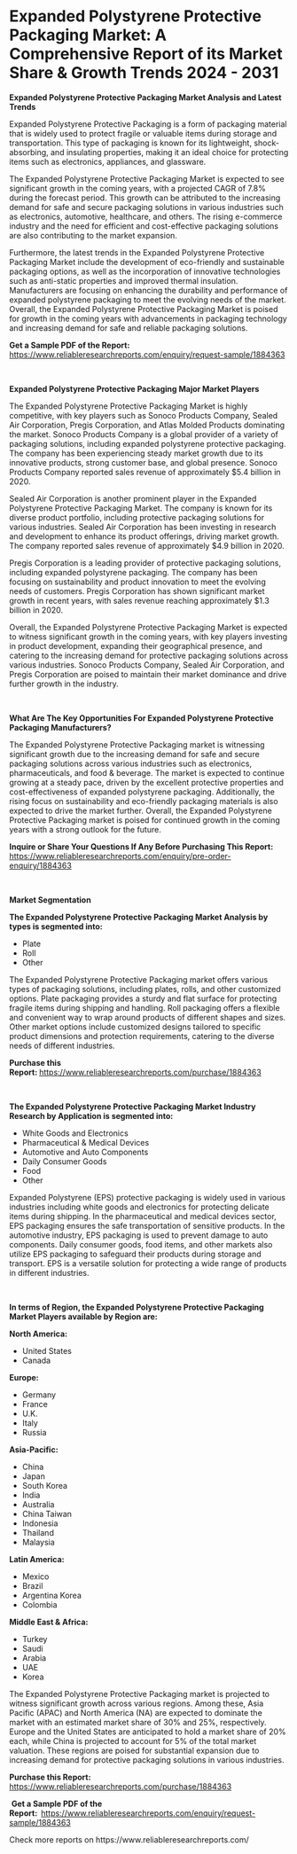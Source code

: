 <p><h1>Expanded Polystyrene Protective Packaging Market: A Comprehensive Report of its Market Share & Growth Trends 2024 - 2031</h1></p><p><strong>Expanded Polystyrene Protective Packaging Market Analysis and Latest Trends</strong></p>
<p><p>Expanded Polystyrene Protective Packaging is a form of packaging material that is widely used to protect fragile or valuable items during storage and transportation. This type of packaging is known for its lightweight, shock-absorbing, and insulating properties, making it an ideal choice for protecting items such as electronics, appliances, and glassware.</p><p>The Expanded Polystyrene Protective Packaging Market is expected to see significant growth in the coming years, with a projected CAGR of 7.8% during the forecast period. This growth can be attributed to the increasing demand for safe and secure packaging solutions in various industries such as electronics, automotive, healthcare, and others. The rising e-commerce industry and the need for efficient and cost-effective packaging solutions are also contributing to the market expansion.</p><p>Furthermore, the latest trends in the Expanded Polystyrene Protective Packaging Market include the development of eco-friendly and sustainable packaging options, as well as the incorporation of innovative technologies such as anti-static properties and improved thermal insulation. Manufacturers are focusing on enhancing the durability and performance of expanded polystyrene packaging to meet the evolving needs of the market. Overall, the Expanded Polystyrene Protective Packaging Market is poised for growth in the coming years with advancements in packaging technology and increasing demand for safe and reliable packaging solutions.</p></p>
<p><strong>Get a Sample PDF of the Report:&nbsp;</strong> <a href="https://www.reliableresearchreports.com/enquiry/request-sample/1884363">https://www.reliableresearchreports.com/enquiry/request-sample/1884363</a></p>
<p>&nbsp;</p>
<p><strong>Expanded Polystyrene Protective Packaging Major Market Players</strong></p>
<p><p>The Expanded Polystyrene Protective Packaging Market is highly competitive, with key players such as Sonoco Products Company, Sealed Air Corporation, Pregis Corporation, and Atlas Molded Products dominating the market. Sonoco Products Company is a global provider of a variety of packaging solutions, including expanded polystyrene protective packaging. The company has been experiencing steady market growth due to its innovative products, strong customer base, and global presence. Sonoco Products Company reported sales revenue of approximately $5.4 billion in 2020.</p><p>Sealed Air Corporation is another prominent player in the Expanded Polystyrene Protective Packaging Market. The company is known for its diverse product portfolio, including protective packaging solutions for various industries. Sealed Air Corporation has been investing in research and development to enhance its product offerings, driving market growth. The company reported sales revenue of approximately $4.9 billion in 2020.</p><p>Pregis Corporation is a leading provider of protective packaging solutions, including expanded polystyrene packaging. The company has been focusing on sustainability and product innovation to meet the evolving needs of customers. Pregis Corporation has shown significant market growth in recent years, with sales revenue reaching approximately $1.3 billion in 2020.</p><p>Overall, the Expanded Polystyrene Protective Packaging Market is expected to witness significant growth in the coming years, with key players investing in product development, expanding their geographical presence, and catering to the increasing demand for protective packaging solutions across various industries. Sonoco Products Company, Sealed Air Corporation, and Pregis Corporation are poised to maintain their market dominance and drive further growth in the industry.</p></p>
<p>&nbsp;</p>
<p><strong>What Are The Key Opportunities For Expanded Polystyrene Protective Packaging Manufacturers?</strong></p>
<p><p>The Expanded Polystyrene Protective Packaging market is witnessing significant growth due to the increasing demand for safe and secure packaging solutions across various industries such as electronics, pharmaceuticals, and food & beverage. The market is expected to continue growing at a steady pace, driven by the excellent protective properties and cost-effectiveness of expanded polystyrene packaging. Additionally, the rising focus on sustainability and eco-friendly packaging materials is also expected to drive the market further. Overall, the Expanded Polystyrene Protective Packaging market is poised for continued growth in the coming years with a strong outlook for the future.</p></p>
<p><strong>Inquire or Share Your Questions If Any Before Purchasing This Report:</strong> <a href="https://www.reliableresearchreports.com/enquiry/pre-order-enquiry/1884363">https://www.reliableresearchreports.com/enquiry/pre-order-enquiry/1884363</a></p>
<p>&nbsp;</p>
<p><strong>Market Segmentation</strong></p>
<p><strong>The Expanded Polystyrene Protective Packaging Market Analysis by types is segmented into:</strong></p>
<p><ul><li>Plate</li><li>Roll</li><li>Other</li></ul></p>
<p><p>The Expanded Polystyrene Protective Packaging market offers various types of packaging solutions, including plates, rolls, and other customized options. Plate packaging provides a sturdy and flat surface for protecting fragile items during shipping and handling. Roll packaging offers a flexible and convenient way to wrap around products of different shapes and sizes. Other market options include customized designs tailored to specific product dimensions and protection requirements, catering to the diverse needs of different industries.</p></p>
<p><strong>Purchase this Report:&nbsp;</strong><a href="https://www.reliableresearchreports.com/purchase/1884363">https://www.reliableresearchreports.com/purchase/1884363</a></p>
<p>&nbsp;</p>
<p><strong>The Expanded Polystyrene Protective Packaging Market Industry Research by Application is segmented into:</strong></p>
<p><ul><li>White Goods and Electronics</li><li>Pharmaceutical & Medical Devices</li><li>Automotive and Auto Components</li><li>Daily Consumer Goods</li><li>Food</li><li>Other</li></ul></p>
<p><p>Expanded Polystyrene (EPS) protective packaging is widely used in various industries including white goods and electronics for protecting delicate items during shipping. In the pharmaceutical and medical devices sector, EPS packaging ensures the safe transportation of sensitive products. In the automotive industry, EPS packaging is used to prevent damage to auto components. Daily consumer goods, food items, and other markets also utilize EPS packaging to safeguard their products during storage and transport. EPS is a versatile solution for protecting a wide range of products in different industries.</p></p>
<p>&nbsp;</p>
<p><strong>In terms of Region, the Expanded Polystyrene Protective Packaging Market Players available by Region are:</strong></p>
<p>
    <p> <strong> North America: </strong>
        <ul>
            <li>United States</li>
            <li>Canada</li>
        </ul>
        </p> 
    <p> <strong> Europe: </strong>
        <ul>
            <li>Germany</li>
            <li>France</li>
            <li>U.K.</li>
            <li>Italy</li>
            <li>Russia</li>
        </ul>
        </p> 
    <p> <strong> Asia-Pacific: </strong>
        <ul>
            <li>China</li>
            <li>Japan</li>
            <li>South Korea</li>
            <li>India</li>
            <li>Australia</li>
            <li>China Taiwan</li>
            <li>Indonesia</li>
            <li>Thailand</li>
            <li>Malaysia</li>
        </ul>
        </p> 
    <p> <strong> Latin America: </strong>
        <ul>
            <li>Mexico</li>
            <li>Brazil</li>
            <li>Argentina Korea</li>
            <li>Colombia</li>
        </ul>
        </p> 
    <p> <strong> Middle East & Africa: </strong>
        <ul>
            <li>Turkey</li>
            <li>Saudi</li>
            <li>Arabia</li>
            <li>UAE</li>
            <li>Korea</li>
        </ul>
    </p>
    </p>
<p><p>The Expanded Polystyrene Protective Packaging market is projected to witness significant growth across various regions. Among these, Asia Pacific (APAC) and North America (NA) are expected to dominate the market with an estimated market share of 30% and 25%, respectively. Europe and the United States are anticipated to hold a market share of 20% each, while China is projected to account for 5% of the total market valuation. These regions are poised for substantial expansion due to increasing demand for protective packaging solutions in various industries.</p></p>
<p><strong>Purchase this Report: </strong><a href="https://www.reliableresearchreports.com/purchase/1884363">https://www.reliableresearchreports.com/purchase/1884363</a></p>
<p>&nbsp;<strong>Get a Sample PDF of the Report:&nbsp;&nbsp;</strong><a href="https://www.reliableresearchreports.com/enquiry/request-sample/1884363">https://www.reliableresearchreports.com/enquiry/request-sample/1884363</a></p>
<p><strong></strong></p>
<p>Check more reports on https://www.reliableresearchreports.com/</p>